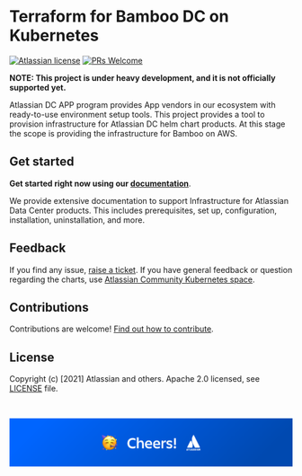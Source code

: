 # Terraform for Bamboo DC on Kubernetes
[![Atlassian license](https://img.shields.io/badge/license-Apache%202.0-blue.svg?style=flat-square)](LICENSE) [![PRs Welcome](https://img.shields.io/badge/PRs-welcome-brightgreen.svg?style=flat-square)](CONTRIBUTING.md)

**NOTE: This project is under heavy development, and it is not officially supported yet.**

Atlassian DC APP program provides App vendors in our ecosystem with ready-to-use environment setup tools. 
This project provides a tool to provision infrastructure for Atlassian DC helm chart products.
At this stage the scope is providing the infrastructure for Bamboo on AWS.  


## Get started

**Get started right now using our [documentation](https://atlassian-labs.github.io/data-center-terraform/)**.

We provide extensive documentation to support Infrastructure for Atlassian Data Center products. 
This includes prerequisites, set up, configuration, installation, uninstallation, and more.


## Feedback

If you find any issue, [raise a ticket](https://support.atlassian.com/contact/). If you have general feedback or question regarding the charts, use [Atlassian Community Kubernetes space](https://community.atlassian.com/t5/Atlassian-Data-Center-on/gh-p/DC_Kubernetes).
  

## Contributions

Contributions are welcome! [Find out how to contribute](CONTRIBUTING.md). 

## License

Copyright (c) [2021] Atlassian and others.
Apache 2.0 licensed, see [LICENSE](LICENSE) file.

<br/> 


[![With ❤️ from Atlassian](https://raw.githubusercontent.com/atlassian-internal/oss-assets/master/banner-cheers-light.png)](https://www.atlassian.com)
